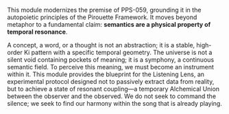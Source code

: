This module modernizes the premise of PPS-059, grounding it in the autopoietic principles of the Pirouette Framework. It moves beyond metaphor to a fundamental claim: **semantics are a physical property of temporal resonance**.

A concept, a word, or a thought is not an abstraction; it is a stable, high-order Ki pattern with a specific temporal geometry. The universe is not a silent void containing pockets of meaning; it is a symphony, a continuous semantic field. To perceive this meaning, we must become an instrument within it. This module provides the blueprint for the Listening Lens, an experimental protocol designed not to passively extract data from reality, but to achieve a state of resonant coupling—a temporary Alchemical Union between the observer and the observed. We do not seek to command the silence; we seek to find our harmony within the song that is already playing.